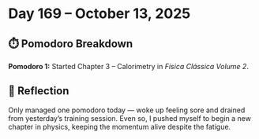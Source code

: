 # Day 169 – October 13, 2025

## ⏱️ Pomodoro Breakdown

**Pomodoro 1:** Started Chapter 3 – Calorimetry in *Física Clássica Volume 2*.

## 💬 Reflection

Only managed one pomodoro today — woke up feeling sore and drained from yesterday’s training session. Even so, I pushed myself to begin a new chapter in physics, keeping the momentum alive despite the fatigue.
